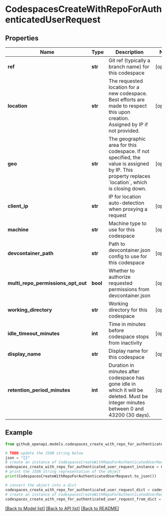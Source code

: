 # CodespacesCreateWithRepoForAuthenticatedUserRequest


## Properties

Name | Type | Description | Notes
------------ | ------------- | ------------- | -------------
**ref** | **str** | Git ref (typically a branch name) for this codespace | [optional] 
**location** | **str** | The requested location for a new codespace. Best efforts are made to respect this upon creation. Assigned by IP if not provided. | [optional] 
**geo** | **str** | The geographic area for this codespace. If not specified, the value is assigned by IP. This property replaces &#x60;location&#x60;, which is closing down. | [optional] 
**client_ip** | **str** | IP for location auto-detection when proxying a request | [optional] 
**machine** | **str** | Machine type to use for this codespace | [optional] 
**devcontainer_path** | **str** | Path to devcontainer.json config to use for this codespace | [optional] 
**multi_repo_permissions_opt_out** | **bool** | Whether to authorize requested permissions from devcontainer.json | [optional] 
**working_directory** | **str** | Working directory for this codespace | [optional] 
**idle_timeout_minutes** | **int** | Time in minutes before codespace stops from inactivity | [optional] 
**display_name** | **str** | Display name for this codespace | [optional] 
**retention_period_minutes** | **int** | Duration in minutes after codespace has gone idle in which it will be deleted. Must be integer minutes between 0 and 43200 (30 days). | [optional] 

## Example

```python
from github_openapi.models.codespaces_create_with_repo_for_authenticated_user_request import CodespacesCreateWithRepoForAuthenticatedUserRequest

# TODO update the JSON string below
json = "{}"
# create an instance of CodespacesCreateWithRepoForAuthenticatedUserRequest from a JSON string
codespaces_create_with_repo_for_authenticated_user_request_instance = CodespacesCreateWithRepoForAuthenticatedUserRequest.from_json(json)
# print the JSON string representation of the object
print(CodespacesCreateWithRepoForAuthenticatedUserRequest.to_json())

# convert the object into a dict
codespaces_create_with_repo_for_authenticated_user_request_dict = codespaces_create_with_repo_for_authenticated_user_request_instance.to_dict()
# create an instance of CodespacesCreateWithRepoForAuthenticatedUserRequest from a dict
codespaces_create_with_repo_for_authenticated_user_request_from_dict = CodespacesCreateWithRepoForAuthenticatedUserRequest.from_dict(codespaces_create_with_repo_for_authenticated_user_request_dict)
```
[[Back to Model list]](../README.md#documentation-for-models) [[Back to API list]](../README.md#documentation-for-api-endpoints) [[Back to README]](../README.md)


